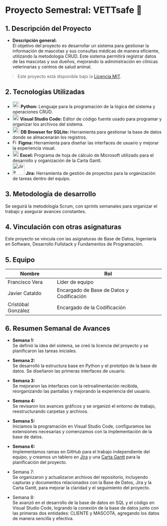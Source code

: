 # Proyecto Semestral: VETTsafe 🐾

## 1. Descripción del Proyecto
- **Descripción general:**  
El objetivo del proyecto es desarrollar un sistema para gestionar la información de mascotas y sus consultas médicas de manera eficiente, utilizando la metodología CRUD. Este sistema permitirá registrar datos de las mascotas y sus dueños, mejorando la administración en clínicas veterinarias y centros de salud animal.

> Este proyecto está disponible bajo la [Licencia MIT](https://github.com/francisxo999/Proyecto-Semestral/blob/main/LICENSE).

## 2. Tecnologías Utilizadas
- <img src="https://cdn.jsdelivr.net/gh/devicons/devicon/icons/python/python-original.svg" alt="Python" width="22"/>  **Python:** Lenguaje para la programación de la lógica del sistema y operaciones CRUD.
- <img src="https://cdn.jsdelivr.net/gh/devicons/devicon/icons/vscode/vscode-original.svg" alt="Visual Studio Code" width="20"/> **Visual Studio Code:** Editor de código fuente usado para programar y organizar los archivos del sistema.  
- <img src="https://cdn.jsdelivr.net/gh/devicons/devicon@latest/icons/azuresqldatabase/azuresqldatabase-original.svg" alt="DB Browser for SQLite" width="22"/>  **DB Browser for SQLite:** Herramienta para gestionar la base de datos donde se almacenarán los registros.  
- <img src="https://upload.wikimedia.org/wikipedia/commons/3/33/Figma-logo.svg" alt="Figma" width="15"/>  **Figma:** Herramienta para diseñar las interfaces de usuario y mejorar la experiencia visual.  
- <img src="https://upload.wikimedia.org/wikipedia/commons/3/34/Microsoft_Office_Excel_%282019%E2%80%93present%29.svg" alt="Excel" width="20"/> **Excel:** Programa de hoja de cálculo de Microsoft utilizado para el desarrollo y organización de la Carta Gantt.  
- <img src="https://upload.wikimedia.org/wikipedia/commons/8/8a/Jira_Logo.svg" alt="Jira" width="38"/> **Jira:** Herramienta de gestión de proyectos para la organización de tareas dentro del equipo.

## 3. Metodología de desarrollo
Se seguirá la metodología Scrum, con sprints semanales para organizar el trabajo y asegurar avances constantes.

## 4. Vinculación con otras asignaturas  
Este proyecto se vincula con las asignaturas de Base de Datos, Ingeniería en Software, Desarrollo Fullstack y Fundamentos de Programación.

## 5. Equipo

| Nombre             | Rol              |
|--------------------|------------------|
| Francisco Vera     | Líder de equipo  |
| Javier Cataldo     | Encargado de Base de Datos y Codificación       |
| Cristóbal González | Encargado de la Codificación       |

## 6. Resumen Semanal de Avances

- **Semana 1:**  
  Se definió la idea del sistema, se creó la licencia del proyecto y se planificaron las tareas iniciales.

- **Semana 2:**  
  Se desarrolló la estructura base en Python y el prototipo de la base de datos. Se diseñaron las primeras interfaces de usuario.

- **Semana 3:**  
  Se mejoraron las interfaces con la retroalimentación recibida, reorganizando las pantallas y mejorando la experiencia del usuario.

- **Semana 4:**  
  Se revisaron los avances gráficos y se organizó el entorno de trabajo, reestructurando carpetas y archivos.

- **Semana 5:**  
  Iniciamos la programación en Visual Studio Code, configuramos las extensiones necesarias y comenzamos con la implementación de la base de datos.

- **Semana 6:**  
  Implementamos ramas en GitHub para el trabajo independiente del equipo, y creamos un tablero en [Jira](https://vettsafe.atlassian.net/jira/software/projects/SCRUM/boards/1/backlog?atlOrigin=eyJpIjoiNjFhMWQzOTVmZDQ3NDUxYTlkZjlkMmRlMjdkMWU4ZWIiLCJwIjoiaiJ9) y una [Carta Gantt](https://docs.google.com/spreadsheets/d/1c3QkWdsqGV5yM9EpvRcGAK7bTbtyMJmF/edit?usp=sharing&ouid=117040996252373578955&rtpof=true&sd=true) para la planificación del proyecto.

- Semana 7:  
  Se organizaron y actualizaron archivos del repositorio, incluyendo capturas y documentos relacionados con la Base de Datos, Jira y la Carta Gantt, para mejorar la claridad y el seguimiento del proyecto.

- Semana 8:  
  Se avanzó en el desarrollo de la base de datos en SQL y el código en Visual Studio Code, logrando la conexión de la base de datos junto con las primeras dos entidades: CLIENTE y MASCOTA, agregando los datos de manera sencilla y efectiva.
